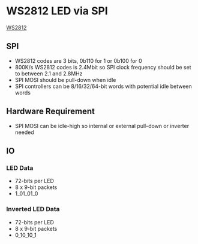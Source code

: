 # WS2812 LED via SPI

[WS2812](ws2812.md)

## SPI

* WS2812 codes are 3 bits, 0b110 for 1 or 0b100 for 0
* 800K/s WS2812 codes is 2.4Mbit so SPI clock frequency should be set to between 2.1 and 2.8MHz
* SPI MOSI should be pull-down when idle
* SPI controllers can be 8/16/32/64-bit words with potential idle between words

## Hardware Requirement

* SPI MOSI can be idle-high so internal or external pull-down or inverter needed

## IO

### LED Data

* 72-bits per LED
* 8 x 9-bit packets
* 1_01_01_0

### Inverted LED Data

* 72-bits per LED
* 8 x 9-bit packets
* 0_10_10_1

